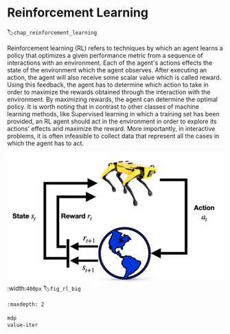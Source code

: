 # Reinforcement Learning
:label:`chap_reinforcement_learning`

Reinforcement learning (RL) refers to techniques by which an agent learns a policy that optimizes a given performance metric from a sequence of interactions with an environment.  Each of the agent's actions effects the state of the environment which the agent observes. After executing an action, the agent will also receive some scalar value which is called reward. Using this feedback, the agent has to determine which action to take in order to maximize the rewards obtained through the interaction with the environment. By maximizing rewards, the agent can determine the optimal policy. It is worth noting that in contrast to other classes of machine learning methods, like Supervised learning in which a training set has been provided, an RL agent should act in the environment in order to explore its actions' effects and maximize the reward. More importantly, in interactive problems, it is often infeasible to collect data that represent all the cases in which the agent has to act.

![Reinforcement Learning Structure](../img/RL_main.png)
:width:`400px`
:label:`fig_rl_big`

```toc
:maxdepth: 2

mdp
value-iter
```

